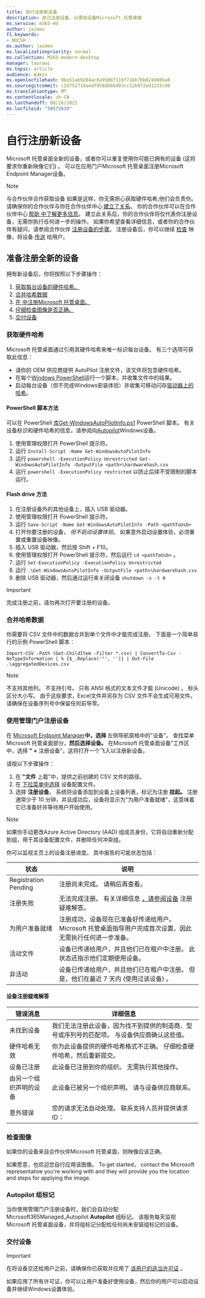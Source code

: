 ```yaml
---
title: 自行注册新设备
description: 自己注册设备，以便由设备Microsoft 托管桌面
ms.service: m365-md
author: jaimeo
f1.keywords:
- NOCSH
ms.author: jaimeo
ms.localizationpriority: normal
ms.collection: M365-modern-desktop
manager: laurawi
ms.topic: article
audience: Admin
ms.openlocfilehash: 9be51ab9204ac8a950bf316f716b70b824980ba8
ms.sourcegitcommit: c2d752718aedf958db6b403cc12b972ed1215c00
ms.translationtype: MT
ms.contentlocale: zh-CN
ms.lasthandoff: 08/26/2021
ms.locfileid: "58572619"
---
```

# <a name="register-new-devices-yourself"></a>自行注册新设备

Microsoft 托管桌面全新的设备，或者你可以重复使用你可能已拥有的设备 (这将要求你重新映像它们) 。 可以在应用门户Microsoft 托管桌面注册Microsoft Endpoint Manager设备。

> [!NOTE]
> 与合作伙伴合作获取设备 如果是这样，你无需担心获取硬件哈希;他们会负责你。 请确保你的合作伙伴与你在合作伙伴中心 [建立了关系](https://partner.microsoft.com/dashboard)。 你的合作伙伴可以在合作伙伴中心 [帮助 中了解更多信息](/partner-center/request-a-relationship-with-a-customer)。 建立此关系后，你的合作伙伴将仅代表你注册设备，无需你执行任何进一步的操作。 如果你希望查看详细信息，或者你的合作伙伴有疑问，请参阅合作伙伴 [注册设备的步骤](register-devices-partner.md)。 注册设备后，你可以继续 [检查](#check-the-image) 映像，将设备 [传送](#deliver-the-device) 给用户。



## <a name="prepare-to-register-brand-new-devices"></a>准备注册全新的设备


拥有新设备后，你将按照以下步骤操作：

1. [获取每台设备的硬件哈希。](#obtain-the-hardware-hash)
2. [合并哈希数据](#merge-hash-data)
3. [在 中注册Microsoft 托管桌面。](#register-devices-by-using-the-admin-portal)
4. [仔细检查图像是否正确。](#check-the-image)
5. [交付设备](#deliver-the-device)

### <a name="obtain-the-hardware-hash"></a>获取硬件哈希

Microsoft 托管桌面通过引用其硬件哈希来唯一标识每台设备。 有三个选项可获取此信息：

- 请你的 OEM 供应商提供 AutoPilot 注册文件，该文件将包含硬件哈希。
- 在每个[Windows PowerShell](#powershell-script-method)运行一个脚本，并收集文件中的结果。
- 启动每台设备（但不完成Windows安装体验）并收集可移动闪存[驱动器上的哈希](#flash-drive-method)。

#### <a name="powershell-script-method"></a>PowerShell 脚本方法

可以在 PowerShell [ 库Get-WindowsAutoPilotInfo.ps1](https://www.powershellgallery.com/packages/Get-WindowsAutoPilotInfo) PowerShell 脚本。 有关设备标识和硬件哈希的信息，请参阅向[Autopilot](/mem/autopilot/add-devices#device-identification)Windows设备。

1. 使用管理权限打开 PowerShell 提示符。
2. 运行 `Install-Script -Name Get-WindowsAutoPilotInfo`
3. 运行 `powershell -ExecutionPolicy Unrestricted Get-WindowsAutoPilotInfo -OutputFile <path>\hardwarehash.csv`
4. 运行 `powershell -ExecutionPolicy restricted` 以防止后续不受限制的脚本运行。

#### <a name="flash-drive-method"></a>Flash drive 方法

1. 在注册设备外的其他设备上，插入 USB 驱动器。
2. 使用管理权限打开 PowerShell 提示符。
3. 运行 `Save-Script -Name Get-WindowsAutoPilotInfo -Path <pathToUsb>`
4. 打开你要注册的设备， *但不启动设置体验*。 如果意外启动设置体验，必须重置或重置设备映像。
5. 插入 USB 驱动器，然后按 Shift + F10。
6. 使用管理权限打开 PowerShell 提示符，然后运行 `cd <pathToUsb>` 。
7. 运行 `Set-ExecutionPolicy -ExecutionPolicy Unrestricted`
8. 运行 `.\Get-WindowsAutoPilotInfo -OutputFile <path>\hardwarehash.csv`
9. 删除 USB 驱动器，然后通过运行来关闭设备 `shutdown -s -t 0`

> [!IMPORTANT]
> 完成注册之前，请勿再次打开要注册的设备。 

### <a name="merge-hash-data"></a>合并哈希数据

你需要将 CSV 文件中的数据合并到单个文件中才能完成注册。 下面是一个简单易行的示例 PowerShell 脚本：

`Import-CSV -Path (Get-ChildItem -Filter *.csv) | ConvertTo-Csv -NoTypeInformation | % {$_.Replace('"', '')} | Out-File .\aggregatedDevices.csv`

> [!NOTE]
> 不支持其他列。 不支持引号。 只有 ANSI 格式的文本文件才能 (Unicode) 。 标头区分大小写。 由于这些要求，Excel文件并另存为 CSV 文件不会生成可用文件。 请确保在设备序列号中保留任何前导零。

### <a name="register-devices-by-using-the-admin-portal"></a>使用管理门户注册设备

在 [Microsoft Endpoint Manager](https://endpoint.microsoft.com/)**中，选择** 左侧导航窗格中的"设备"。 查找菜单Microsoft 托管桌面部分，**然后选择设备。** 在Microsoft 托管桌面设备"工作区中，选择 **" +** 注册设备"，这将打开一个飞入以注册新设备。

<!-- [![Fly-in after selecting Register devices, listing devices with columns for assigned users, serial number, status, last-seen date, and age.](../../media/new-registration-ui.png)](../../media/new-registration-ui.png) -->

<!--Registering any existing devices with Managed Desktop will completely re-image them; make sure you've backed up any important data prior to starting the registration process.-->

请按以下步骤操作：

1. 在 **"文件** 上载"中，提供之前创建的 CSV 文件的路径。
2. 在 [下拉菜单中选择](../service-description/profiles.md) 设备配置文件。
3. 选择 **注册设备**。 系统将设备添加到设备上设备列表，标记为注册 **挂起。**  注册通常少于 10 分钟，并且成功后，设备将显示为"为用户准备就绪"，这意味着它已准备好并等待用户开始使用。

> [!NOTE]
> 如果你手动更改Azure Active Directory (AAD) 组成员身份，它将自动重新分配到组，用于其设备配置文件，并删除任何冲突组。

你可以监视主页上的设备注册进度。 其中报告的可能状态包括：

| 状态 | 说明 |
|---------------|-------------|
| Registration Pending | 注册尚未完成。 请稍后再查看。 |
| 注册失败 | 无法完成注册。 有关详细信息 [，请参阅设备](#troubleshooting-device-registration) 注册疑难解答。 |
| 为用户准备就绪 | 注册成功，设备现在已准备好传递给用户。 Microsoft 托管桌面指导用户完成首次设置，因此无需执行任何进一步准备。 |
| 活动文件 | 设备已传递给用户，并且他们已在租户中注册。 此状态还指示他们定期使用设备。 |
| 非活动 | 设备已传递给用户，并且他们已在租户中注册。 但是，他们在最近 7 天内 (使用过该设备) 。  | 

#### <a name="troubleshooting-device-registration"></a>设备注册疑难解答

| 错误消息 | 详细信息 |
|---------------|-------------|
| 未找到设备 | 我们无法注册此设备，因为找不到提供的制造商、型号或序列号的匹配项。 与设备供应商确认这些值。 |
| 硬件哈希无效 | 你为此设备提供的硬件哈希格式不正确。 仔细检查硬件哈希，然后重新提交。 |
| 设备已注册 | 此设备已注册到你的组织。 无需执行其他操作。 |
| 由另一个组织声明的设备 | 此设备已被另一个组织声明。 请与设备供应商联系。 |
| 意外错误 | 您的请求无法自动处理。 联系支持人员并提供请求 ID： <requestId> |

### <a name="check-the-image"></a>检查图像

如果你的设备来自合作伙伴Microsoft 托管桌面，则映像应该正确。

如果愿意，也欢迎您自行应用该图像。 To get started， contact the Microsoft representative you're working with and they will provide you the location and steps for applying the image.

### <a name="autopilot-group-tag"></a>Autopilot 组标记

当你使用管理门户注册设备时，我们会自动分配Microsoft365Managed_Autopilot **Autopilot** 组标记。
该服务每天监视Microsoft 托管桌面设备，并将组标记分配给任何尚未安装组标记的设备。

### <a name="deliver-the-device"></a>交付设备

> [!IMPORTANT]
> 在将设备交还给用户之前，请确保你已获取并应用了 [该用户的适当许可证](../get-ready/prerequisites.md) 。

如果应用了所有许可证，你可以让用户准备好[](get-started-devices.md)使用设备，然后你的用户可以启动设备并继续Windows设置体验。
